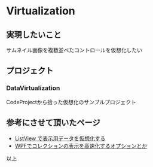 # Virtualization

## 実現したいこと
サムネイル画像を複数並べたコントロールを仮想化したい

## プロジェクト

### DataVirtualization
CodeProjectから拾った仮想化のサンプルプロジェクト

## 参考にさせて頂いたページ
- [ListView で表示用データを仮想化する](https://clown.hatenablog.jp/entry/20130327/listview_virtualizing)
- [WPFでコレクションの表示を高速化するオプションとか](http://yuuxxxx.hatenablog.com/entry/2014/02/01/232320)

以上